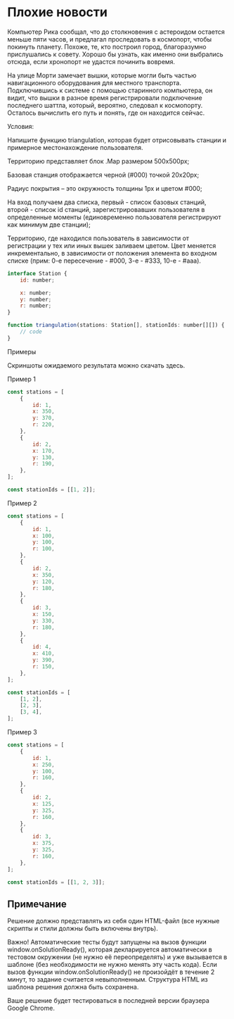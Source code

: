 # Плохие новости

Компьютер Рика сообщал, что до столкновения с астероидом остается меньше пяти часов, и предлагал проследовать в космопорт, чтобы покинуть планету. Похоже, те, кто построил город, благоразумно прислушались к совету. Хорошо бы узнать, как именно они выбрались отсюда, если хронопорт не удастся починить вовремя.

На улице Морти замечает вышки, которые могли быть частью навигационного оборудования для местного транспорта. Подключившись к системе с помощью старинного компьютера, он видит, что вышки в разное время регистрировали подключение последнего шаттла, который, вероятно, следовал к космопорту. Осталось вычислить его путь и понять, где он находится сейчас.

Условия:

Напишите функцию triangulation, которая будет отрисовывать станции и примерное местонахождение пользователя.

Территорию представляет блок .Map размером 500x500px;

Базовая станция отображается черной (#000) точкой 20х20px;

Радиус покрытия – это окружность толщины 1px и цветом #000;

На вход получаем два списка, первый - список базовых станций, второй - список id станций, зарегистрировавших пользователя в определенные моменты (единовременно пользователя регистрируют как минимум две станции);

Территорию, где находился пользователь в зависимости от регистрации у тех или иных вышек заливаем цветом. Цвет меняется инкрементально, в зависимости от положения элемента во входном списке (прим: 0-е пересечение - #000, 3-е - #333, 10-е - #aaa).

```javascript
interface Station {
    id: number;

    x: number;
    y: number;
    r: number;
}

function triangulation(stations: Station[], stationIds: number[][]) {
    // code
}
```

Примеры

Скриншоты ожидаемого результата можно скачать здесь.

Пример 1

```javascript
const stations = [
	{
		id: 1,
		x: 350,
		y: 370,
		r: 220,
	},
	{
		id: 2,
		x: 170,
		y: 130,
		r: 190,
	},
];

const stationIds = [[1, 2]];
```

Пример 2

```javascript
const stations = [
	{
		id: 1,
		x: 100,
		y: 100,
		r: 100,
	},
	{
		id: 2,
		x: 350,
		y: 120,
		r: 180,
	},
	{
		id: 3,
		x: 150,
		y: 330,
		r: 180,
	},
	{
		id: 4,
		x: 410,
		y: 390,
		r: 150,
	},
];

const stationIds = [
	[1, 2],
	[2, 3],
	[3, 4],
];
```

Пример 3

```javascript
const stations = [
	{
		id: 1,
		x: 250,
		y: 100,
		r: 160,
	},
	{
		id: 2,
		x: 125,
		y: 325,
		r: 160,
	},
	{
		id: 3,
		x: 375,
		y: 325,
		r: 160,
	},
];

const stationIds = [[1, 2, 3]];
```

## Примечание

Решение должно представлять из себя один HTML-файл (все нужные скрипты и стили должны быть включены внутрь).

Важно! Автоматические тесты будут запущены на вызов функции window.onSolutionReady(), которая декларируется автоматически в тестовом окружении (не нужно её переопределять) и уже вызывается в шаблоне (без необходимости не нужно менять эту часть кода). Если вызов функции window.onSolutionReady() не произойдёт в течение 2 минут, то задание считается невыполненным. Структура HTML из шаблона решения должна быть сохранена.

Ваше решение будет тестироваться в последней версии браузера Google Chrome.
